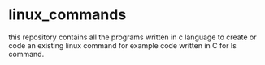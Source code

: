 # linux_commands
this repository contains all the programs written in c language to create or code an existing linux command for example code written
in C for ls command.

